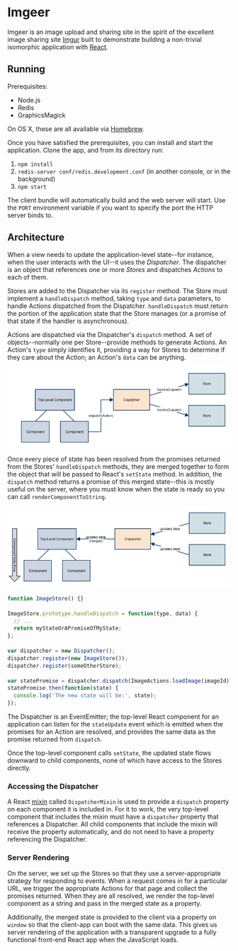 Imgeer
======

Imgeer is an image upload and sharing site in the spirit of the excellent image sharing site [Imgur](http://imgur.com) built to demonstrate building a non-trivial isomorphic application with [React](http://facebook.github.io/react/).

Running
-------

Prerequisites:

* Node.js
* Redis
* GraphicsMagick

On OS X, these are all available via [Homebrew](http://brew.sh/).

Once you have satisfied the prerequisites, you can install and start the application. Clone the app, and from its directory run:

1. `npm install`
2. `redis-server conf/redis.development.conf` (in another console, or in the background)
3. `npm start`

The client bundle will automatically build and the web server will start. Use the `PORT` environment variable if you want to specify the port the HTTP server binds to.

Architecture
------------

When a view needs to update the application-level state--for instance, when the user interacts with the UI--it uses the *Dispatcher*. The dispatcher is an object that references one or more *Stores* and dispatches *Actions* to each of them.

Stores are added to the Dispatcher via its `register` method. The Store must implement a `handleDispatch` method, taking `type` and `data` parameters, to handle Actions dispatched from the Dispatcher. `handleDispatch` must return the portion of the application state that the Store manages (or a promise of that state if the handler is asynchronous).

Actions are dispatched via the Dispatcher's `dispatch` method. A set of objects--normally one per Store--provide methods to generate Actions. An Action's `type` simply identifies it, providing a way for Stores to determine if they care about the Action; an Action's `data` can be anything.

![Dispatch Phase 1](docs/dispatch1.png)

Once every piece of state has been resolved from the promises returned from the Stores' `handleDispatch` methods, they are merged together to form the object that will be passed to React's `setState` method. In addition, the `dispatch` method returns a promise of this merged state--this is mostly useful on the server, where you must know when the state is ready so you can call `renderComponentToString`.

![Dispatch Phase 2](docs/dispatch2.png)

```javascript
function ImageStore() {}

ImageStore.prototype.handleDispatch = function(type, data) {
  // ...
  return myStateOrAPromiseOfMyState;
};

var dispatcher = new Dispatcher();
dispatcher.register(new ImageStore());
dispatcher.register(someOtherStore);

var statePromise = dispatcher.dispatch(ImageActions.loadImage(imageId));
statePromise.then(function(state) {
  console.log('The new state will be:', state);
});
```

The Dispatcher is an EventEmitter; the top-level React component for an application can listen for the `stateUpdate` event which is emitted when the promises for an Action are resolved, and provides the same data as the promise returned from `dispatch`.

Once the top-level component calls `setState`, the updated state flows downward to child components, none of which have access to the Stores directly.

### Accessing the Dispatcher

A React [mixin](http://facebook.github.io/react/docs/reusable-components.html#mixins) called `DispatcherMixin` is used to provide a `dispatch` property on each component it is included in. For it to work, the very top-level component that includes the mixin must have a `dispatcher` property that references a Dispatcher. All child components that include the mixin will receive the property automatically, and do not need to have a property referencing the Dispatcher.

### Server Rendering

On the server, we set up the Stores so that they use a server-appropriate strategy for responding to events. When a request comes in for a particular URL, we trigger the appropriate Actions for that page and collect the promises returned. When they are all resolved, we render the top-level component as a string and pass in the merged state as a property.

Additionally, the merged state is provided to the client via a property on `window` so that the client-app can boot with the same data. This gives us server rendering of the application with a transparent upgrade to a fully functional front-end React app when the JavaScript loads.
